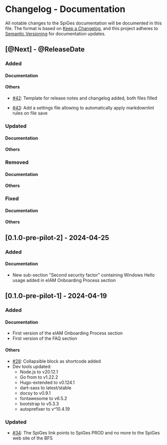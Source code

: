 # Changelog - Documentation

All notable changes to the SpiGes documentation will be documented in this file. The format is based on [Keep a Changelog](https://keepachangelog.com/en/1.0.0/), and this project adheres to [Semantic Versioning](https://semver.org/spec/v2.0.0.html) for documentation updates.

## [@Next] - @ReleaseDate

### Added

#### Documentation

#### Others

- [#42](https://github.com/SpiGes/handbook/issues/42): Template for release notes and changelog added, both files filled

- [#43](https://github.com/SpiGes/handbook/issues/43): Add a settings file allowing to automatically apply markdownlint rules on file save

### Updated

#### Documentation

#### Others

### Removed

#### Documentation

#### Others

### Fixed

#### Documentation

#### Others

## [0.1.0-pre-pilot-2] - 2024-04-25

### Added

#### Documentation

- New sub-section "Second security factor" containing Windows Hello usage added in eIAM Onboarding Process section

## [0.1.0-pre-pilot-1] - 2024-04-19

### Added

#### Documentation

- First version of the eIAM Onboarding Process section
- First version of the FAQ section

#### Others

- [#28](https://github.com/SpiGes/handbook/issues/28): Collapsible block as shortcode added
- Dev tools updated:
  - Node.js to v20.12.1
  - Go from to v1.22.2
  - Hugo-extended to v0.124.1
  - dart-sass to latest/stable
  - docsy to v0.9.1
  - fontawesome to v6.5.2
  - bootstrap to v5.3.3
  - autoprefixer to v^10.4.19

### Updated

- [#34](https://github.com/SpiGes/handbook/issues/34): The SpiGes link points to SpiGes PROD and no more to the SpiGes web site of the BFS
